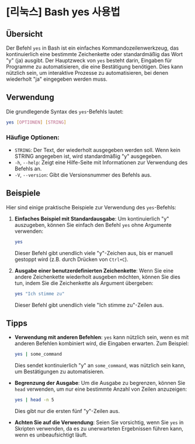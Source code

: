 # [리눅스] Bash yes 사용법

## Übersicht
Der Befehl `yes` in Bash ist ein einfaches Kommandozeilenwerkzeug, das kontinuierlich eine bestimmte Zeichenkette oder standardmäßig das Wort "y" (ja) ausgibt. Der Hauptzweck von `yes` besteht darin, Eingaben für Programme zu automatisieren, die eine Bestätigung benötigen. Dies kann nützlich sein, um interaktive Prozesse zu automatisieren, bei denen wiederholt "ja" eingegeben werden muss.

## Verwendung
Die grundlegende Syntax des `yes`-Befehls lautet:

```bash
yes [OPTIONEN] [STRING]
```

### Häufige Optionen:
- `STRING`: Der Text, der wiederholt ausgegeben werden soll. Wenn kein STRING angegeben ist, wird standardmäßig "y" ausgegeben.
- `-h`, `--help`: Zeigt eine Hilfe-Seite mit Informationen zur Verwendung des Befehls an.
- `-V`, `--version`: Gibt die Versionsnummer des Befehls aus.

## Beispiele
Hier sind einige praktische Beispiele zur Verwendung des `yes`-Befehls:

1. **Einfaches Beispiel mit Standardausgabe**:
   Um kontinuierlich "y" auszugeben, können Sie einfach den Befehl `yes` ohne Argumente verwenden:

   ```bash
   yes
   ```

   Dieser Befehl gibt unendlich viele "y"-Zeichen aus, bis er manuell gestoppt wird (z.B. durch Drücken von `Ctrl+C`).

2. **Ausgabe einer benutzerdefinierten Zeichenkette**:
   Wenn Sie eine andere Zeichenkette wiederholt ausgeben möchten, können Sie dies tun, indem Sie die Zeichenkette als Argument übergeben:

   ```bash
   yes "Ich stimme zu"
   ```

   Dieser Befehl gibt unendlich viele "Ich stimme zu"-Zeilen aus.

## Tipps
- **Verwendung mit anderen Befehlen**: `yes` kann nützlich sein, wenn es mit anderen Befehlen kombiniert wird, die Eingaben erwarten. Zum Beispiel:

   ```bash
   yes | some_command
   ```

   Dies sendet kontinuierlich "y" an `some_command`, was nützlich sein kann, um Bestätigungen zu automatisieren.

- **Begrenzung der Ausgabe**: Um die Ausgabe zu begrenzen, können Sie `head` verwenden, um nur eine bestimmte Anzahl von Zeilen anzuzeigen:

   ```bash
   yes | head -n 5
   ```

   Dies gibt nur die ersten fünf "y"-Zeilen aus.

- **Achten Sie auf die Verwendung**: Seien Sie vorsichtig, wenn Sie `yes` in Skripten verwenden, da es zu unerwarteten Ergebnissen führen kann, wenn es unbeaufsichtigt läuft.